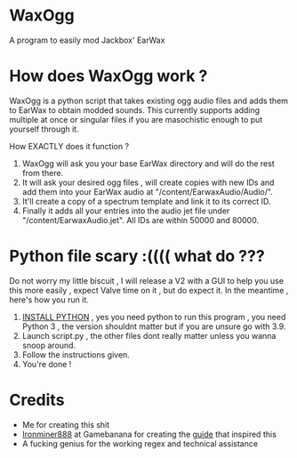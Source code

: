 # WaxOgg
A program to easily mod Jackbox' EarWax

# How does WaxOgg work ?
WaxOgg is a python script that takes existing ogg audio files and adds them to EarWax to obtain modded sounds.
This currently supports adding multiple at once or singular files if you are masochistic enough to put yourself through it.

How EXACTLY does it function ?
1. WaxOgg will ask you your base EarWax directory and will do the rest from there.
2. It will ask your desired ogg files , will create copies with new IDs and add them into your EarWax audio at "/content/EarwaxAudio/Audio/".
3. It'll create a copy of a spectrum template and link it to its correct ID.
4. Finally it adds all your entries into the audio jet file under "/content/EarwaxAudio.jet". All IDs are within 50000 and 80000.

# Python file scary :(((( what do ???
Do not worry my little biscuit , I will release a V2 with a GUI to help you use this more easily , expect Valve time on it , but do expect it.
In the meantime , here's how you run it.
1. [INSTALL PYTHON](https://www.python.org/downloads/) , yes you need python to run this program , you need Python 3 , the version shouldnt matter but if you are unsure go with 3.9.
2. Launch script.py , the other files dont really matter unless you wanna snoop around.
3. Follow the instructions given.
4. You're done !

# Credits
- Me for creating this shit
- [Ironminer888](https://gamebanana.com/members/1740235) at Gamebanana for creating the [guide](https://gamebanana.com/tuts/13522) that inspired this
- A fucking genius for the working regex and technical assistance
